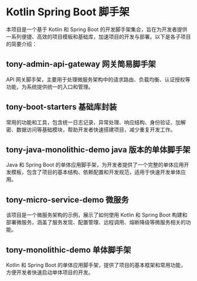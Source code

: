 # Kotlin Spring Boot 脚手架

本项目是一个基于 Kotlin 和 Spring Boot 的开发脚手架集合，旨在为开发者提供一系列便捷、高效的项目模板和基础库，加速项目的开发与部署。以下是各子项目的简要介绍：

## tony-admin-api-gateway 网关简易脚手架
API 网关脚手架，主要用于处理微服务架构中的请求路由、负载均衡、认证授权等功能，为系统提供统一的入口和管理。

## tony-boot-starters 基础库封装
常用的功能和工具，包含统一日志记录、异常处理、响应结构、身份验证、加解密、数据访问等基础模块，帮助开发者快速搭建项目，减少重复开发工作。

## tony-java-monolithic-demo java 版本的单体脚手架
Java 和 Spring Boot 的单体应用脚手架，为开发者提供了一个完整的单体应用开发模板，包含了项目的基本结构、依赖配置和开发规范，适用于快速开发单体应用。

## tony-micro-service-demo 微服务
该项目是一个微服务架构的示例，展示了如何使用 Kotlin 和 Spring Boot 构建和部署微服务，涵盖了服务发现、配置管理、远程调用、熔断降级等微服务相关的功能。

## tony-monolithic-demo 单体脚手架
Kotlin 和 Spring Boot 的单体应用脚手架，提供了项目的基本框架和常用功能，方便开发者快速启动单体项目的开发。
